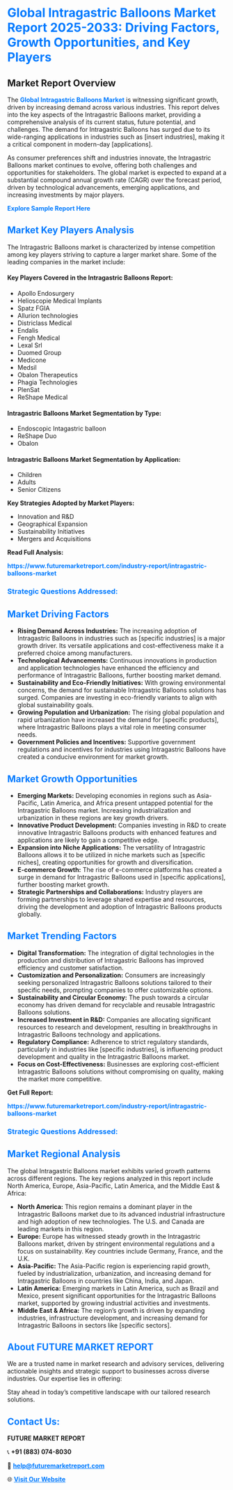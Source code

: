 <h1 style="color: #007BFF;">Global Intragastric Balloons Market Report 2025-2033: Driving Factors, Growth Opportunities, and Key Players</h1>

<section id="overview">
<h2>Market Report Overview</h2>
<p>The <a href="https://www.futuremarketreport.com/industry-report/intragastric-balloons-market" style="color: #007BFF; text-decoration: none;"><strong>Global Intragastric Balloons Market</strong></a> is witnessing significant growth, driven by increasing demand across various industries. This report delves into the key aspects of the Intragastric Balloons market, providing a comprehensive analysis of its current status, future potential, and challenges. The demand for Intragastric Balloons has surged due to its wide-ranging applications in industries such as [insert industries], making it a critical component in modern-day [applications].</p>
<p>As consumer preferences shift and industries innovate, the Intragastric Balloons market continues to evolve, offering both challenges and opportunities for stakeholders. The global market is expected to expand at a substantial compound annual growth rate (CAGR) over the forecast period, driven by technological advancements, emerging applications, and increasing investments by major players.</p>
</section>

<section id="overview">
<p><a href="https://www.futuremarketreport.com/request-sample/reportId=63429" style="color: #007BFF; text-decoration: none;"><strong>Explore Sample Report Here</strong></a></p>
</section>

<section id="key-players">
<h2 style="color: #007BFF;">Market Key Players Analysis</h2>
<p>The Intragastric Balloons market is characterized by intense competition among key players striving to capture a larger market share. Some of the leading companies in the market include:</p>
<h4>Key Players Covered in the Intragastric Balloons Report:</h4>
<ul><li>Apollo Endosurgery</li><li>Helioscopie Medical Implants</li><li>Spatz FGIA</li><li>Allurion technologies</li><li>Districlass Medical</li><li>Endalis</li><li>Fengh Medical</li><li>Lexal Srl</li><li>Duomed Group</li><li>Medicone</li><li>Medsil</li><li>Obalon Therapeutics</li><li>Phagia Technologies</li><li>PlenSat</li><li>ReShape Medical</li></ul>
<h4>Intragastric Balloons Market Segmentation by Type:</h4>
<ul><li>Endoscopic Intagastric balloon</li><li>ReShape Duo</li><li>Obalon</li></ul>

<h4>Intragastric Balloons Market Segmentation by Application:</h4>
<ul><li>Children</li><li>Adults</li><li>Senior Citizens</li></ul>
<p><strong>Key Strategies Adopted by Market Players:</strong></p>
<ul>
<li>Innovation and R&D</li>
<li>Geographical Expansion</li>
<li>Sustainability Initiatives</li>
<li>Mergers and Acquisitions</li>
</ul>
</section>

<section>
<p><strong>Read Full Analysis: </strong></p><a href="https://www.futuremarketreport.com/industry-report/intragastric-balloons-market" style="color: #007BFF; text-decoration: none;"><strong>https://www.futuremarketreport.com/industry-report/intragastric-balloons-market</strong></a>
<h3 style="color: #007BFF;">Strategic Questions Addressed:</h3>
</section>

<section id="driving-factors">
<h2 style="color: #007BFF;">Market Driving Factors</h2>
<ul>
<li><strong>Rising Demand Across Industries:</strong> The increasing adoption of Intragastric Balloons in industries such as [specific industries] is a major growth driver. Its versatile applications and cost-effectiveness make it a preferred choice among manufacturers.</li>
<li><strong>Technological Advancements:</strong> Continuous innovations in production and application technologies have enhanced the efficiency and performance of Intragastric Balloons, further boosting market demand.</li>
<li><strong>Sustainability and Eco-Friendly Initiatives:</strong> With growing environmental concerns, the demand for sustainable Intragastric Balloons solutions has surged. Companies are investing in eco-friendly variants to align with global sustainability goals.</li>
<li><strong>Growing Population and Urbanization:</strong> The rising global population and rapid urbanization have increased the demand for [specific products], where Intragastric Balloons plays a vital role in meeting consumer needs.</li>
<li><strong>Government Policies and Incentives:</strong> Supportive government regulations and incentives for industries using Intragastric Balloons have created a conducive environment for market growth.</li>
</ul>
</section>

<section id="growth-opportunities">
<h2 style="color: #007BFF;">Market Growth Opportunities</h2>
<ul>
<li><strong>Emerging Markets:</strong> Developing economies in regions such as Asia-Pacific, Latin America, and Africa present untapped potential for the Intragastric Balloons market. Increasing industrialization and urbanization in these regions are key growth drivers.</li>
<li><strong>Innovative Product Development:</strong> Companies investing in R&D to create innovative Intragastric Balloons products with enhanced features and applications are likely to gain a competitive edge.</li>
<li><strong>Expansion into Niche Applications:</strong> The versatility of Intragastric Balloons allows it to be utilized in niche markets such as [specific niches], creating opportunities for growth and diversification.</li>
<li><strong>E-commerce Growth:</strong> The rise of e-commerce platforms has created a surge in demand for Intragastric Balloons used in [specific applications], further boosting market growth.</li>
<li><strong>Strategic Partnerships and Collaborations:</strong> Industry players are forming partnerships to leverage shared expertise and resources, driving the development and adoption of Intragastric Balloons products globally.</li>
</ul>
</section>

<section id="trending-factors">
<h2 style="color: #007BFF;">Market Trending Factors</h2>
<ul>
<li><strong>Digital Transformation:</strong> The integration of digital technologies in the production and distribution of Intragastric Balloons has improved efficiency and customer satisfaction.</li>
<li><strong>Customization and Personalization:</strong> Consumers are increasingly seeking personalized Intragastric Balloons solutions tailored to their specific needs, prompting companies to offer customizable options.</li>
<li><strong>Sustainability and Circular Economy:</strong> The push towards a circular economy has driven demand for recyclable and reusable Intragastric Balloons solutions.</li>
<li><strong>Increased Investment in R&D:</strong> Companies are allocating significant resources to research and development, resulting in breakthroughs in Intragastric Balloons technology and applications.</li>
<li><strong>Regulatory Compliance:</strong> Adherence to strict regulatory standards, particularly in industries like [specific industries], is influencing product development and quality in the Intragastric Balloons market.</li>
<li><strong>Focus on Cost-Effectiveness:</strong> Businesses are exploring cost-efficient Intragastric Balloons solutions without compromising on quality, making the market more competitive.</li>
</ul>
</section>

<section>
<p><strong>Get Full Report: </strong></p><a href="https://www.futuremarketreport.com/industry-report/intragastric-balloons-market" style="color: #007BFF; text-decoration: none;"><strong>https://www.futuremarketreport.com/industry-report/intragastric-balloons-market</strong></a>
<h3 style="color: #007BFF;">Strategic Questions Addressed:</h3>
</section>


<section id="regional-analysis">
<h2 style="color: #007BFF;">Market Regional Analysis</h2>
<p>The global Intragastric Balloons market exhibits varied growth patterns across different regions. The key regions analyzed in this report include North America, Europe, Asia-Pacific, Latin America, and the Middle East & Africa:</p>
<ul>
<li><strong>North America:</strong> This region remains a dominant player in the Intragastric Balloons market due to its advanced industrial infrastructure and high adoption of new technologies. The U.S. and Canada are leading markets in this region.</li>
<li><strong>Europe:</strong> Europe has witnessed steady growth in the Intragastric Balloons market, driven by stringent environmental regulations and a focus on sustainability. Key countries include Germany, France, and the U.K.</li>
<li><strong>Asia-Pacific:</strong> The Asia-Pacific region is experiencing rapid growth, fueled by industrialization, urbanization, and increasing demand for Intragastric Balloons in countries like China, India, and Japan.</li>
<li><strong>Latin America:</strong> Emerging markets in Latin America, such as Brazil and Mexico, present significant opportunities for the Intragastric Balloons market, supported by growing industrial activities and investments.</li>
<li><strong>Middle East & Africa:</strong> The region’s growth is driven by expanding industries, infrastructure development, and increasing demand for Intragastric Balloons in sectors like [specific sectors].</li>
</ul>
</section>

<footer>
<h2 style="color: #007BFF;">About FUTURE MARKET REPORT</h2>
<p>We are a trusted name in market research and advisory services, delivering actionable insights and strategic support to businesses across diverse industries. Our expertise lies in offering:</p>

<p>Stay ahead in today’s competitive landscape with our tailored research solutions.</p>

<h2 style="color: #007BFF;">Contact Us:</h2>
<p><strong>FUTURE MARKET REPORT</strong></p>
<p>📞 <strong>+91 (883) 074-8030</strong></p>
<p>📧 <strong><a href="mailto:help@futuremarketreport.com" style="color: #007BFF;">help@futuremarketreport.com</a></strong></p>
<p>🌐 <strong><a href="https://www.futuremarketreport.com/" style="color: #007BFF;">Visit Our Website</a></strong></p>
</footer>